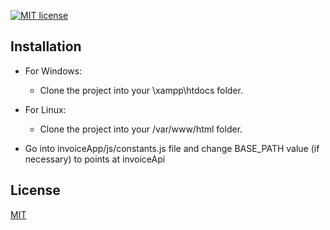[![MIT license](https://img.shields.io/badge/License-MIT-blue.svg)](https://lbesson.mit-license.org/)

## Installation

- For Windows:
    - Clone the project into your \xampp\htdocs folder.
- For Linux:
    - Clone the project into your /var/www/html folder.
    
- Go into invoiceApp/js/constants.js file and change BASE_PATH value
(if necessary) to points at invoiceApi

## License
[MIT](https://choosealicense.com/licenses/mit/)